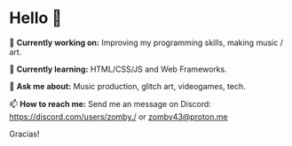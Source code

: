 # Hello 👋

🔭 **Currently working on:** Improving my programming skills, making music / art.

🌱 **Currently learning:** HTML/CSS/JS and Web Frameworks.

💬 **Ask me about:** Music production, glitch art, videogames, tech.

📫 **How to reach me:** Send me an message on Discord: https://discord.com/users/zomby./ or zomby43@proton.me

Gracias!
